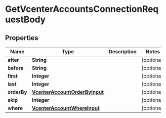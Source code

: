 

# GetVcenterAccountsConnectionRequestBody


## Properties

Name | Type | Description | Notes
------------ | ------------- | ------------- | -------------
**after** | **String** |  |  [optional]
**before** | **String** |  |  [optional]
**first** | **Integer** |  |  [optional]
**last** | **Integer** |  |  [optional]
**orderBy** | [**VcenterAccountOrderByInput**](VcenterAccountOrderByInput.md) |  |  [optional]
**skip** | **Integer** |  |  [optional]
**where** | [**VcenterAccountWhereInput**](VcenterAccountWhereInput.md) |  |  [optional]



